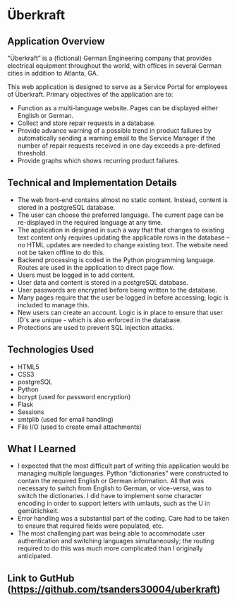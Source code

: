 # Überkraft

## Application Overview
"Überkraft” is a (fictional) German Engineering company that provides electrical equipment throughout the world, with offices in several German cities in addition to Atlanta, GA.

This web application is designed to serve as a Service Portal for employees of Überkraft.  Primary objectives of the application are to:
* Function as a multi-language website.  Pages can  be displayed either English or German.
* Collect and store repair requests in a database.
* Provide advance warning of a possible trend in product failures by automatically sending a warning email to the Service Manager if the number of repair requests received in one day exceeds a pre-defined threshold.
* Provide graphs which shows recurring product failures.

## Technical and Implementation Details
* The web front-end contains almost no static content.  Instead, content is stored in a postgreSQL database.  
* The user can choose the preferred language.  The current page can be re-displayed in the required language at any time.
* The application in designed in such a way that that changes to existing text content only requires updating the applicable rows in the database – no HTML updates are needed to change existing text.  The website need not be taken offline to do this.
* Backend processing is coded in the Python programming language.  Routes are used in the application to direct page flow.
* Users must be logged in to add content.
* User data and content is stored in a postgreSQL database.
* User passwords are encrypted before being written to the database.
* Many pages require that the user be logged in before accessing; logic is included to manage this.
* New users can create an account.  Logic is in place to ensure that user ID's are unique - which is also enforced in the database.
* Protections are used to prevent SQL injection attacks.

## Technologies Used
* HTML5
* CSS3
* postgreSQL
* Python
* bcrypt (used for password encryption)
* Flask
* Sessions
* smtplib (used for email handling)
* File I/O (used to create email attachments)

## What I Learned
* I expected that the most difficult part of writing this application would be managing multiple languages.  Python “dictionaries” were constructed to contain the required English or German information.  All that was necessary to switch from English to German, or vice-versa, was to switch the dictionaries.  I did have to implement some character encoding in order to support letters with umlauts, such as the U in gemütlichkeit.
* Error handling was a substantial part of the coding.  Care had to be taken to ensure that required fields were populated, etc.
* The most challenging part was being able to accommodate user authentication and switching languages simultaneously; the routing required to do this was much more complicated than I originally anticipated.

## Link to GutHub (https://github.com/tsanders30004/uberkraft)

